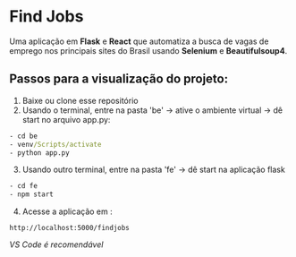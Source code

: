 # Find Jobs

Uma aplicação em **Flask** e **React** que automatiza a busca de vagas de emprego nos principais sites do Brasil usando **Selenium** e **Beautifulsoup4**.

## Passos para a visualização do projeto:

1. Baixe ou clone esse repositório
2. Usando o terminal, entre na pasta 'be' -> ative o ambiente virtual -> dê start no arquivo app.py:

```cmd
- cd be
- venv/Scripts/activate
- python app.py
```

3. Usando outro terminal, entre na pasta 'fe' -> dê start na aplicação flask

```cmd
- cd fe
- npm start
```

4. Acesse a aplicação em :

```url
http://localhost:5000/findjobs
```

*VS Code é recomendável*
